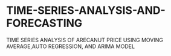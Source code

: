 # TIME-SERIES-ANALYSIS-AND-FORECASTING
TIME SERIES ANALYSIS OF ARECANUT PRICE USING MOVING AVERAGE,AUTO REGRESSION, AND ARIMA MODEL
